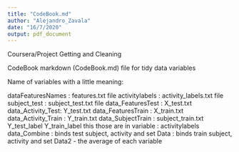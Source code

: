 ```yaml
---
title: "CodeBook.md"
author: "Alejandro_Zavala"
date: "16/7/2020"
output: pdf_document
---
```


Coursera/Project Getting and Cleaning 

CodeBook markdown (CodeBook.md) file for tidy data variables

Name of variables with a little meaning:

dataFeaturesNames : features.txt file
activitylabels : activity_labels.txt file
subject_test : subject_test.txt file
data_FeaturesTest : X_test.txt
data_Activity_Test: Y_test.txt
data_FeaturesTrain  : X_train.txt
data_Activity_Train : Y_train.txt
data_SubjectTrain  : subject_train.txt
Y_test_label
Y_train_label 
this those are in variable : activitylabels
data_Combine : binds test subject, activity and set
Data : binds train subject, activity and set
Data2 - the average of each variable 

